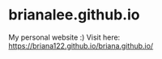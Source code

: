 # brianalee.github.io
My personal website :)
Visit here: https://briana122.github.io/briana.github.io/
